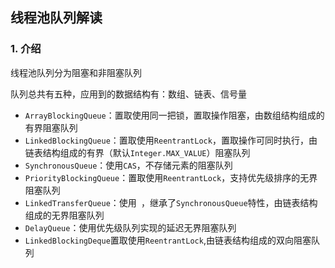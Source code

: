 ## 线程池队列解读

### 1. 介绍

线程池队列分为阻塞和非阻塞队列

队列总共有五种，应用到的数据结构有：数组、链表、信号量

- `ArrayBlockingQueue`：置取使用同一把锁，置取操作阻塞，由数组结构组成的有界阻塞队列
- `LinkedBlockingQueue`：置取使用`ReentrantLock`，置取操作可同时执行，由链表结构组成的有界（默认`Integer.MAX_VALUE`）阻塞队列
- `SynchronousQueue`：使用`CAS`，不存储元素的阻塞队列
- `PriorityBlockingQueue`：置取使用`ReentrantLock`，支持优先级排序的无界阻塞队列
- `LinkedTransferQueue`：使用` `，继承了`SynchronousQueue`特性，由链表结构组成的无界阻塞队列
- `DelayQueue`：使用优先级队列实现的延迟无界阻塞队列
- `LinkedBlockingDeque`置取使用`ReentrantLock`,由链表结构组成的双向阻塞队列